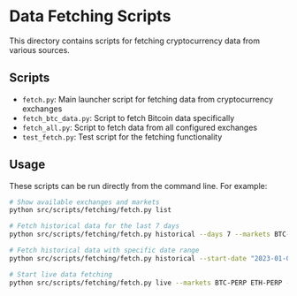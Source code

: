 # Data Fetching Scripts

This directory contains scripts for fetching cryptocurrency data from various sources.

## Scripts

- `fetch.py`: Main launcher script for fetching data from cryptocurrency exchanges
- `fetch_btc_data.py`: Script to fetch Bitcoin data specifically
- `fetch_all.py`: Script to fetch data from all configured exchanges
- `test_fetch.py`: Test script for the fetching functionality

## Usage

These scripts can be run directly from the command line. For example:

```bash
# Show available exchanges and markets
python src/scripts/fetching/fetch.py list

# Fetch historical data for the last 7 days
python src/scripts/fetching/fetch.py historical --days 7 --markets BTC-PERP ETH-PERP SOL-PERP --resolution 1D

# Fetch historical data with specific date range
python src/scripts/fetching/fetch.py historical --start-date "2023-01-01" --end-date "2023-01-31" --markets BTC-PERP --exchanges binance

# Start live data fetching
python src/scripts/fetching/fetch.py live --markets BTC-PERP ETH-PERP --resolution 15 --interval 30
```